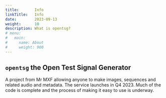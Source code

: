 ```yaml
---
title:       Info
linkTitle:   Info
date:        2023-09-13
weight:      10
description: What is opentsg?
# menu:
#   main:
#     name: About
#     weight: 900
---
```


## `opentsg` the Open Test Signal Generator

A project from Mr MXF allowing anyone to make images, sequences and related
audio and metadata. The service launches in Q4 2023. Much of the code is
complete and the process of making it easy to use is underway.
